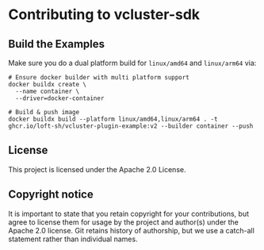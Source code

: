 # Contributing to vcluster-sdk

## Build the Examples

Make sure you do a dual platform build for `linux/amd64` and `linux/arm64` via:

```
# Ensure docker builder with multi platform support
docker buildx create \                                                                                                                              
  --name container \
  --driver=docker-container

# Build & push image
docker buildx build --platform linux/amd64,linux/arm64 . -t ghcr.io/loft-sh/vcluster-plugin-example:v2 --builder container --push
```

## License

This project is licensed under the Apache 2.0 License.

## Copyright notice

It is important to state that you retain copyright for your contributions, but agree to license them for usage by the project and author(s) under the Apache 2.0 license. Git retains history of authorship, but we use a catch-all statement rather than individual names.
